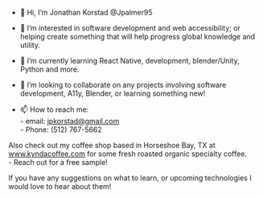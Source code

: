 - 👋 Hi, I’m Jonathan Korstad @Jpalmer95

- 👀 I’m interested in software development and web accessibility; or helping create something that will help progress global knowledge and utility.

- 🌱 I’m currently learning React Native, development, blender/Unity, Python and more.

- 💞️ I’m looking to collaborate on any projects involving software development, A11y, Blender, or learning something new!

- 📫 How to reach me:
        <br>- email: jpkorstad@gmail.com
        <br>- Phone: (512) 767-5662

Also check out my coffee shop based in Horseshoe Bay, TX at www.kyndacoffee.com for some fresh roasted organic specialty coffee.
        <br>- Reach out for a free sample!


If you have any suggestions on what to learn, or upcoming technologies I would love to hear about them!
